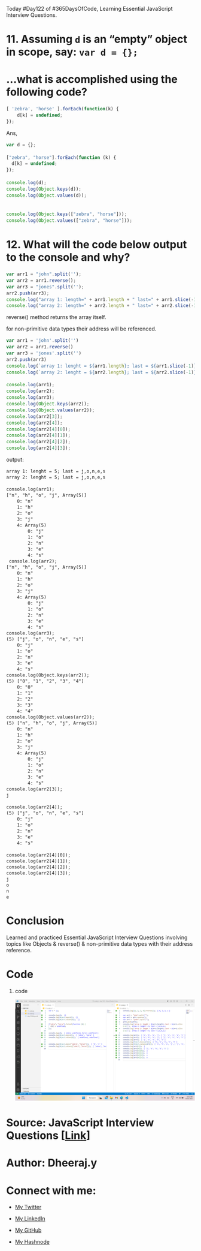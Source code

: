 Today #Day122 of #365DaysOfCode, Learning Essential JavaScript Interview Questions.

# 11\. **Assuming** `d` **is an “empty” object in scope, say:** `var d = {};`

# …what is accomplished using the following code?

```javascript
[ 'zebra', 'horse' ].forEach(function(k) {
	d[k] = undefined;
});
```

Ans,

```javascript
var d = {};

["zebra", "horse"].forEach(function (k) {
  d[k] = undefined;
});

console.log(d);
console.log(Object.keys(d));
console.log(Object.values(d));


console.log(Object.keys(["zebra", "horse"]));
console.log(Object.values(["zebra", "horse"]));
```

# 12\. **What will the code below output to the console and why?**

```javascript
var arr1 = "john".split('');
var arr2 = arr1.reverse();
var arr3 = "jones".split('');
arr2.push(arr3);
console.log("array 1: length=" + arr1.length + " last=" + arr1.slice(-1));
console.log("array 2: length=" + arr2.length + " last=" + arr2.slice(-1));
```

reverse() method returns the array itself.

for non-primitive data types their address will be referenced.

```javascript
var arr1 = 'john'.split('')
var arr2 = arr1.reverse()
var arr3 = 'jones'.split('')
arr2.push(arr3)
console.log(`array 1: lenght = ${arr1.length}; last = ${arr1.slice(-1)}`);
console.log(`array 2: lenght = ${arr2.length}; last = ${arr2.slice(-1)}`);

console.log(arr1);
console.log(arr2);
console.log(arr3);
console.log(Object.keys(arr2));
console.log(Object.values(arr2));
console.log(arr2[3]);
console.log(arr2[4]);
console.log(arr2[4][0]);
console.log(arr2[4][1]);
console.log(arr2[4][2]);
console.log(arr2[4][3]);
```

output:

```plaintext
array 1: lenght = 5; last = j,o,n,e,s 
array 2: lenght = 5; last = j,o,n,e,s

console.log(arr1);
["n", "h", "o", "j", Array(5)]
    0: "n"
    1: "h"
    2: "o"
    3: "j"
    4: Array(5)
        0: "j"
        1: "o"
        2: "n"
        3: "e"
        4: "s"   
 console.log(arr2);
["n", "h", "o", "j", Array(5)]
    0: "n"
    1: "h"
    2: "o"
    3: "j"
    4: Array(5)
        0: "j"
        1: "o"
        2: "n"
        3: "e"
        4: "s"   
console.log(arr3);
(5) ["j", "o", "n", "e", "s"]
    0: "j"
    1: "o"
    2: "n"
    3: "e"
    4: "s"
console.log(Object.keys(arr2));
(5) ["0", "1", "2", "3", "4"]
    0: "0"
    1: "1"
    2: "2"
    3: "3"
    4: "4"
console.log(Object.values(arr2));
(5) ["n", "h", "o", "j", Array(5)]
    0: "n"
    1: "h"
    2: "o"
    3: "j"
    4: Array(5)
        0: "j"
        1: "o"
        2: "n"
        3: "e"
        4: "s"
console.log(arr2[3]);
j 

console.log(arr2[4]);
(5) ["j", "o", "n", "e", "s"]
    0: "j"
    1: "o"
    2: "n"
    3: "e"
    4: "s"

console.log(arr2[4][0]);
console.log(arr2[4][1]);
console.log(arr2[4][2]);
console.log(arr2[4][3]);
j 
o 
n 
e
```

# Conclusion

Learned and practiced Essential JavaScript Interview Questions involving topics like Objects & reverse() & non-primitive data types with their address reference.

# Code

1. code
    
    ![Alt text](1.%20day122%20code.png)
    

# Source: JavaScript Interview Questions \[[Link](https://www.toptal.com/javascript/interview-questions)\]

# Author: Dheeraj.y

# Connect with me:

* [My Twitter](https://twitter.com/yssdheeraj)
    
* [My LinkedIn](https://www.linkedin.com/in/dheerajy1/)
    
* [My GitHub](https://github.com/dheerajy1)
    
* [My Hashnode](https://dheerajy1.hashnode.dev/)